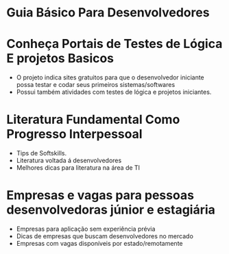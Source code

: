 # Guia Básico Para Desenvolvedores

# Conheça Portais de Testes de Lógica E projetos Basicos
- O projeto indica sites gratuitos para que o desenvolvedor iniciante possa testar e codar seus primeiros sistemas/softwares
- Possui também atividades com testes de lógica e projetos iniciantes.

# Literatura Fundamental Como Progresso Interpessoal
- Tips de Softskills.
- Literatura voltada á desenvolvedores
- Melhores dicas para literatura na área de TI

# Empresas e vagas para pessoas desenvolvedoras júnior e estagiária
  - Empresas para aplicação sem experiência prévia
  - Dicas de empresas que buscam desenvolvedores no mercado
  - Empresas com vagas disponíveis por estado/remotamente


